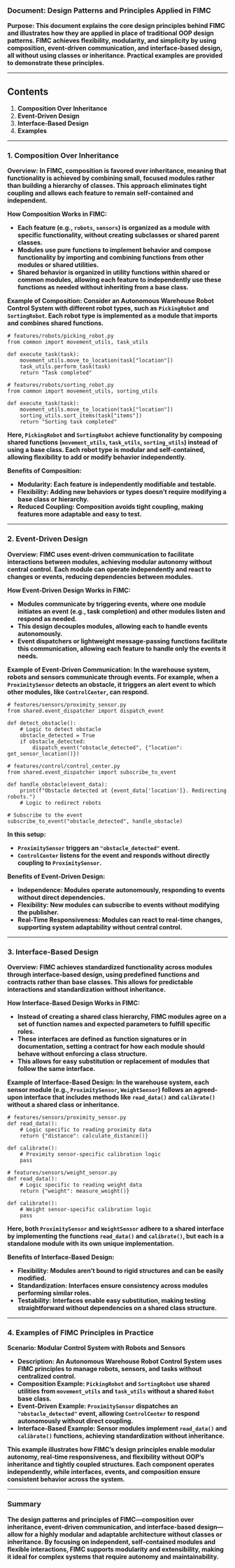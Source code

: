 ### **Document: Design Patterns and Principles Applied in FIMC**

**Purpose: This document explains the core design principles behind FIMC and illustrates how they are applied in place of traditional OOP design patterns. FIMC achieves flexibility, modularity, and simplicity by using composition, event-driven communication, and interface-based design, all without using classes or inheritance. Practical examples are provided to demonstrate these principles.**

---

## **Contents**

1. **Composition Over Inheritance**
2. **Event-Driven Design**
3. **Interface-Based Design**
4. **Examples**

---

### **1\. Composition Over Inheritance**

**Overview:**
**In FIMC, composition is favored over inheritance, meaning that functionality is achieved by combining small, focused modules rather than building a hierarchy of classes. This approach eliminates tight coupling and allows each feature to remain self-contained and independent.**

**How Composition Works in FIMC:**

* **Each feature (e.g., `robots`, `sensors`) is organized as a module with specific functionality, without creating subclasses or shared parent classes.**
* **Modules use pure functions to implement behavior and compose functionality by importing and combining functions from other modules or shared utilities.**
* **Shared behavior is organized in utility functions within shared or common modules, allowing each feature to independently use these functions as needed without inheriting from a base class.**

**Example of Composition: Consider an Autonomous Warehouse Robot Control System with different robot types, such as `PickingRobot` and `SortingRobot`. Each robot type is implemented as a module that imports and combines shared functions.**

```
# features/robots/picking_robot.py
from common import movement_utils, task_utils

def execute_task(task):
    movement_utils.move_to_location(task["location"])
    task_utils.perform_task(task)
    return "Task completed"

# features/robots/sorting_robot.py
from common import movement_utils, sorting_utils

def execute_task(task):
    movement_utils.move_to_location(task["location"])
    sorting_utils.sort_items(task["items"])
    return "Sorting task completed"
```

**Here, `PickingRobot` and `SortingRobot` achieve functionality by composing shared functions (`movement_utils`, `task_utils`, `sorting_utils`) instead of using a base class. Each robot type is modular and self-contained, allowing flexibility to add or modify behavior independently.**

**Benefits of Composition:**

* **Modularity: Each feature is independently modifiable and testable.**
* **Flexibility: Adding new behaviors or types doesn’t require modifying a base class or hierarchy.**
* **Reduced Coupling: Composition avoids tight coupling, making features more adaptable and easy to test.**

---

### **2\. Event-Driven Design**

**Overview:**
**FIMC uses event-driven communication to facilitate interactions between modules, achieving modular autonomy without central control. Each module can operate independently and react to changes or events, reducing dependencies between modules.**

**How Event-Driven Design Works in FIMC:**

* **Modules communicate by triggering events, where one module initiates an event (e.g., task completion) and other modules listen and respond as needed.**
* **This design decouples modules, allowing each to handle events autonomously.**
* **Event dispatchers or lightweight message-passing functions facilitate this communication, allowing each feature to handle only the events it needs.**

**Example of Event-Driven Communication: In the warehouse system, robots and sensors communicate through events. For example, when a `ProximitySensor` detects an obstacle, it triggers an alert event to which other modules, like `ControlCenter`, can respond.**

```
# features/sensors/proximity_sensor.py
from shared.event_dispatcher import dispatch_event

def detect_obstacle():
    # Logic to detect obstacle
    obstacle_detected = True
    if obstacle_detected:
        dispatch_event("obstacle_detected", {"location": get_sensor_location()})

# features/control/control_center.py
from shared.event_dispatcher import subscribe_to_event

def handle_obstacle(event_data):
    print(f"Obstacle detected at {event_data['location']}. Redirecting robots.")
    # Logic to redirect robots

# Subscribe to the event
subscribe_to_event("obstacle_detected", handle_obstacle)
```

**In this setup:**

* **`ProximitySensor` triggers an `"obstacle_detected"` event.**
* **`ControlCenter` listens for the event and responds without directly coupling to `ProximitySensor`.**

**Benefits of Event-Driven Design:**

* **Independence: Modules operate autonomously, responding to events without direct dependencies.**
* **Flexibility: New modules can subscribe to events without modifying the publisher.**
* **Real-Time Responsiveness: Modules can react to real-time changes, supporting system adaptability without central control.**

---

### **3\. Interface-Based Design**

**Overview:**
**FIMC achieves standardized functionality across modules through interface-based design, using predefined functions and contracts rather than base classes. This allows for predictable interactions and standardization without inheritance.**

**How Interface-Based Design Works in FIMC:**

* **Instead of creating a shared class hierarchy, FIMC modules agree on a set of function names and expected parameters to fulfill specific roles.**
* **These interfaces are defined as function signatures or in documentation, setting a contract for how each module should behave without enforcing a class structure.**
* **This allows for easy substitution or replacement of modules that follow the same interface.**

**Example of Interface-Based Design: In the warehouse system, each sensor module (e.g., `ProximitySensor`, `WeightSensor`) follows an agreed-upon interface that includes methods like `read_data()` and `calibrate()` without a shared class or inheritance.**

```
# features/sensors/proximity_sensor.py
def read_data():
    # Logic specific to reading proximity data
    return {"distance": calculate_distance()}

def calibrate():
    # Proximity sensor-specific calibration logic
    pass

# features/sensors/weight_sensor.py
def read_data():
    # Logic specific to reading weight data
    return {"weight": measure_weight()}

def calibrate():
    # Weight sensor-specific calibration logic
    pass
```

**Here, both `ProximitySensor` and `WeightSensor` adhere to a shared interface by implementing the functions `read_data()` and `calibrate()`, but each is a standalone module with its own unique implementation.**

**Benefits of Interface-Based Design:**

* **Flexibility: Modules aren’t bound to rigid structures and can be easily modified.**
* **Standardization: Interfaces ensure consistency across modules performing similar roles.**
* **Testability: Interfaces enable easy substitution, making testing straightforward without dependencies on a shared class structure.**

---

### **4\. Examples of FIMC Principles in Practice**

**Scenario: Modular Control System with Robots and Sensors**

* **Description: An Autonomous Warehouse Robot Control System uses FIMC principles to manage robots, sensors, and tasks without centralized control.**
* **Composition Example: `PickingRobot` and `SortingRobot` use shared utilities from `movement_utils` and `task_utils` without a shared `Robot` base class.**
* **Event-Driven Example: `ProximitySensor` dispatches an `"obstacle_detected"` event, allowing `ControlCenter` to respond autonomously without direct coupling.**
* **Interface-Based Example: Sensor modules implement `read_data()` and `calibrate()` functions, achieving standardization without inheritance.**

**This example illustrates how FIMC’s design principles enable modular autonomy, real-time responsiveness, and flexibility without OOP’s inheritance and tightly coupled structures. Each component operates independently, while interfaces, events, and composition ensure consistent behavior across the system.**

---

### **Summary**

**The design patterns and principles of FIMC—composition over inheritance, event-driven communication, and interface-based design—allow for a highly modular and adaptable architecture without classes or inheritance. By focusing on independent, self-contained modules and flexible interactions, FIMC supports modularity and extensibility, making it ideal for complex systems that require autonomy and maintainability.**

